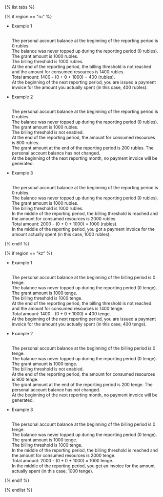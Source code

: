{% list tabs %}

{% if region == "ru" %}

* Example 1

   <br/>The personal account balance at the beginning of the reporting period is 0 rubles.
   <br/>The balance was never topped up during the reporting period (0 rubles).
   <br/>The grant amount is 1000 rubles.
   <br/>The billing threshold is 1000 rubles.
   <br/>At the end of the reporting period, the billing threshold is not reached and the amount for consumed resources is 1400 rubles.
   <br/>Total amount: 1400 - (0 + 0 + 1000) = 400 (rubles).
   <br/>
   At the beginning of the next reporting period, you are issued a payment invoice for the amount you actually spent (in this case, 400 rubles).

* Example 2

   <br/>The personal account balance at the beginning of the reporting period is 0 rubles.
   <br/>The balance was never topped up during the reporting period (0 rubles).
   <br/>The grant amount is 1000 rubles.
   <br/>The billing threshold is not enabled.
   <br/>At the end of the reporting period, the amount for consumed resources is 800 rubles.
   <br/>The grant amount at the end of the reporting period is 200 rubles. The personal account balance has not changed.
   <br/>At the beginning of the next reporting month, no payment invoice will be generated.

* Example 3

   <br/>The personal account balance at the beginning of the reporting period is 0 rubles.
   <br/>The balance was never topped up during the reporting period (0 rubles).
   <br/>The grant amount is 1000 rubles.
   <br/>The billing threshold is 1000 rubles.
   <br/>In the middle of the reporting period, the billing threshold is reached and the amount for consumed resources is 2000 rubles.
   <br/>Total amount: 2000 - (0 + 0 + 1000) = 1000 (rubles).
   <br/>
   In the middle of the reporting period, you got a payment invoice for the amount actually spent (in this case, 1000 rubles).

{% endif %}

{% if region == "kz" %}

* Example 1

   <br/>The personal account balance at the beginning of the billing period is 0 tenge.
   <br/>The balance was never topped up during the reporting period (0 tenge).
   <br/>The grant amount is 1000 tenge.
   <br/>The billing threshold is 1000 tenge.
   <br/>At the end of the reporting period, the billing threshold is not reached and the amount for consumed resources is 1400 tenge.
   <br/>Total amount: 1400 - (0 + 0 + 1000) = 400 tenge.
   <br/>At the beginning of the next reporting period, you are issued a payment invoice for the amount you actually spent (in this case, 400 tenge).

* Example 2

   <br/>The personal account balance at the beginning of the billing period is 0 tenge.
   <br/>The balance was never topped up during the reporting period (0 tenge).
   <br/>The grant amount is 1000 tenge.
   <br/>The billing threshold is not enabled.
   <br/>At the end of the reporting period, the amount for consumed resources is 800 tenge.
   <br/>The grant amount at the end of the reporting period is 200 tenge. The personal account balance has not changed.
   <br/>At the beginning of the next reporting month, no payment invoice will be generated.

* Example 3

   <br/>The personal account balance at the beginning of the billing period is 0 tenge.
   <br/>The balance was never topped up during the reporting period (0 tenge).
   <br/>The grant amount is 1000 tenge.
   <br/>The billing threshold is 1000 tenge.
   <br/>In the middle of the reporting period, the billing threshold is reached and the amount for consumed resources is 2000 tenge.
   <br/>Total amount: 2000 - (0 + 0 + 1000) = 1000 tenge.
   <br/>In the middle of the reporting period, you get an invoice for the amount actually spent (in this case, 1000 tenge).

{% endif %}

{% endlist %}
